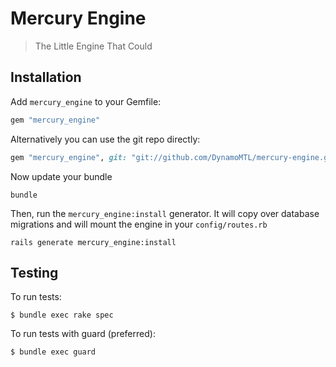 # Mercury Engine

> The Little Engine That Could

Installation
------------
Add `mercury_engine` to your Gemfile:

```ruby
gem "mercury_engine"
```

Alternatively you can use the git repo directly:

```ruby
gem "mercury_engine", git: "git://github.com/DynamoMTL/mercury-engine.git"
```

Now update your bundle

```
bundle
```

Then, run the `mercury_engine:install` generator. It will copy over database migrations and will mount the engine in your `config/routes.rb`

```
rails generate mercury_engine:install
```

Testing
-------

To run tests:

    $ bundle exec rake spec

To run tests with guard (preferred):
    
    $ bundle exec guard
